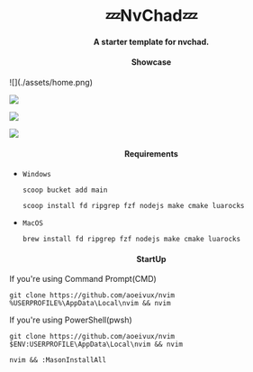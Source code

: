 <h1 align="center">💤NvChad💤</h1>
<h4 align="center">A starter template for nvchad.</h4>

<h4 align="center">Showcase</h4>
![](./assets/home.png)

![](./assets/Context.png)

![](./assets/term.png)

![](./assets/float-term.png)

<h4 align="center">Requirements</h4>

- `Windows`

  ```shell
  scoop bucket add main
  ```

  ```shell
  scoop install fd ripgrep fzf nodejs make cmake luarocks
  ```

- `MacOS`

  ```shell
  brew install fd ripgrep fzf nodejs make cmake luarocks
  ```

<h4 align="center">StartUp</h4>

If you're using Command Prompt(CMD)
```shell
git clone https://github.com/aoeivux/nvim %USERPROFILE%\AppData\Local\nvim && nvim
```

If you're using PowerShell(pwsh)
```shell
git clone https://github.com/aoeivux/nvim $ENV:USERPROFILE\AppData\Local\nvim && nvim
```
```shell
nvim && :MasonInstallAll
```
